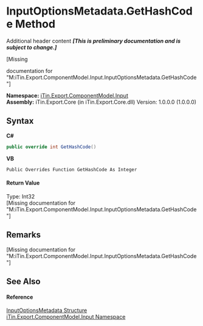 # InputOptionsMetadata.GetHashCode Method 
Additional header content _**\[This is preliminary documentation and is subject to change.\]**_

\[Missing <summary> documentation for "M:iTin.Export.ComponentModel.Input.InputOptionsMetadata.GetHashCode"\]

**Namespace:**&nbsp;<a href="ecb5b195-9cf6-cd2f-1a84-5e83a0fe636f">iTin.Export.ComponentModel.Input</a><br />**Assembly:**&nbsp;iTin.Export.Core (in iTin.Export.Core.dll) Version: 1.0.0.0 (1.0.0.0)

## Syntax

**C#**<br />
``` C#
public override int GetHashCode()
```

**VB**<br />
``` VB
Public Overrides Function GetHashCode As Integer
```


#### Return Value
Type: Int32<br />\[Missing <returns> documentation for "M:iTin.Export.ComponentModel.Input.InputOptionsMetadata.GetHashCode"\]

## Remarks
\[Missing <remarks> documentation for "M:iTin.Export.ComponentModel.Input.InputOptionsMetadata.GetHashCode"\]

## See Also


#### Reference
<a href="3f556533-f2b1-e5e6-2133-0399207aad93">InputOptionsMetadata Structure</a><br /><a href="ecb5b195-9cf6-cd2f-1a84-5e83a0fe636f">iTin.Export.ComponentModel.Input Namespace</a><br />